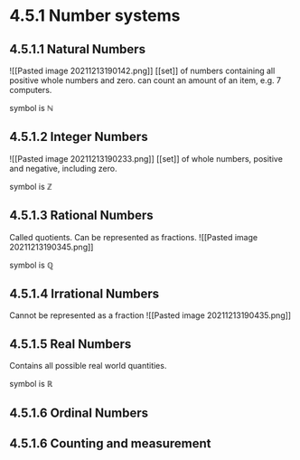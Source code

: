# 4.5.1 Number systems


## 4.5.1.1 Natural Numbers
![[Pasted image 20211213190142.png]]
[[set]] of numbers containing all positive whole numbers and zero. can count an amount of an item, e.g. 7 computers.

symbol is ℕ
## 4.5.1.2 Integer Numbers
![[Pasted image 20211213190233.png]]
[[set]] of whole numbers, positive and negative, including zero.

symbol is ℤ
## 4.5.1.3 Rational Numbers 
Called quotients. Can be represented as fractions.
![[Pasted image 20211213190345.png]]

symbol is ℚ
## 4.5.1.4 Irrational Numbers
Cannot be represented as a fraction
![[Pasted image 20211213190435.png]]

## 4.5.1.5 Real Numbers
Contains all possible real world quantities.

symbol is ℝ
## 4.5.1.6 Ordinal Numbers

## 4.5.1.6 Counting and measurement